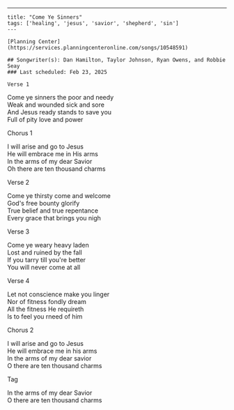 ---
    title: "Come Ye Sinners"
    tags: ['healing', 'jesus', 'savior', 'shepherd', 'sin']
    ---

    [Planning Center](https://services.planningcenteronline.com/songs/10548591)

    ## Songwriter(s): Dan Hamilton, Taylor Johnson, Ryan Owens, and Robbie Seay
    ### Last scheduled: Feb 23, 2025          

    Verse 1  
  
Come ye sinners the poor and needy  
Weak and wounded sick and sore  
And Jesus ready stands to save you  
Full of pity love and power  
  
Chorus 1  
  
I will arise and go to Jesus  
He will embrace me in His arms  
In the arms of my dear Savior  
Oh there are ten thousand charms  
  
Verse 2  
  
Come ye thirsty come and welcome  
God's free bounty glorify  
True belief and true repentance  
Every grace that brings you nigh  
  
Verse 3  
  
Come ye weary heavy laden  
Lost and ruined by the fall  
If you tarry till you're better  
You will never come at all  
  
  
Verse 4  
  
Let not conscience make you linger  
Nor of fitness fondly dream  
All the fitness He requireth  
Is to feel you rneed of him  
  
Chorus 2  
  
I will arise and go to Jesus  
He will embrace me in his arms  
In the arms of my dear savior  
O there are ten thousand charms  
  
Tag  
  
In the arms of my dear Savior  
O there are ten thousand charms
    